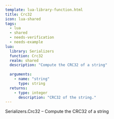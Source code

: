```yaml
---
template: lua-library-function.html
title: Crc32
icon: lua-shared
tags:
  - lua
  - shared
  - needs-verification
  - needs-example
lua:
  library: Serializers
  function: Crc32
  realm: shared
  description: "Compute the CRC32 of a string"
  
  arguments:
    - name: "string"
      type: string
  returns:
    - type: integer
      description: "CRC32 of the string."
---
```


<div class="lua__search__keywords">
Serializers.Crc32 &#x2013; Compute the CRC32 of a string
</div>
